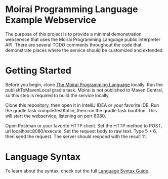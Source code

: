 # Moirai Programming Language Example Webservice
The purpose of this project is to provide a minimal demonstration webservice that uses the Moirai Programming Language public interpreter API. There are several TODO comments throughout the code that demonstrate places where the service should be customized and extended.

# Getting Started
Before you begin, clone [The Moirai Programming Language](https://github.com/moirai-lang/moirai-kt) locally. Run the publishToMavenLocal gradle task. Moirai is not published to Maven Central, so this step is required to build the service locally.

Clone this repository, then open it in IntelliJ IDEA or your favorite IDE. Run the gradle task compileTestKotlin, then run the gradle task bootRun. This will start the webservice, listening on port 8080.

Open Postman or your favorite HTTP client. Set the HTTP method to POST, url localhost:8080/execute. Set the request body to raw text. Type 5 + 6, then send the request. The server should respond with the result 11.

# Language Syntax
To learn about the syntax, check out the full [Language Syntax Guide](https://github.com/moirai-lang/moirai-kt/wiki/Language-Syntax-Guide).